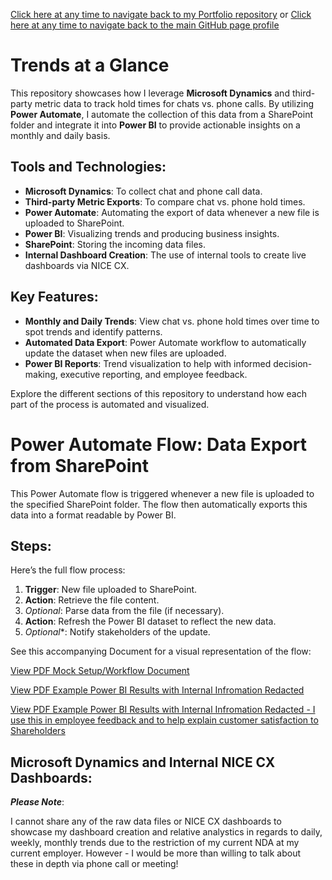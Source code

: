 [Click here at any time to navigate back to my Portfolio repository](https://github.com/therightboat/portfolio/blob/main/README.md) or [Click here at any time to navigate back to the main GitHub page profile](https://github.com/therightboat/therightboat/blob/main/README.md)

# Trends at a Glance

This repository showcases how I leverage **Microsoft Dynamics** and third-party metric data to track hold times for chats vs. phone calls. By utilizing **Power Automate**, I automate the collection of this data from a SharePoint folder and integrate it into **Power BI** to provide actionable insights on a monthly and daily basis.

## Tools and Technologies:
- **Microsoft Dynamics**: To collect chat and phone call data.
- **Third-party Metric Exports**: To compare chat vs. phone hold times.
- **Power Automate**: Automating the export of data whenever a new file is uploaded to SharePoint.
- **Power BI**: Visualizing trends and producing business insights.
- **SharePoint**: Storing the incoming data files.
- **Internal Dashboard Creation**: The use of internal tools to create live dashboards via NICE CX.

## Key Features:
- **Monthly and Daily Trends**: View chat vs. phone hold times over time to spot trends and identify patterns.
- **Automated Data Export**: Power Automate workflow to automatically update the dataset when new files are uploaded.
- **Power BI Reports**: Trend visualization to help with informed decision-making, executive reporting, and employee feedback.

Explore the different sections of this repository to understand how each part of the process is automated and visualized.

# Power Automate Flow: Data Export from SharePoint

This Power Automate flow is triggered whenever a new file is uploaded to the specified SharePoint folder. The flow then automatically exports this data into a format readable by Power BI.

## Steps:
Here’s the full flow process:

1. **Trigger**: New file uploaded to SharePoint.
2. **Action**: Retrieve the file content.
3. *Optional*: Parse data from the file (if necessary).
4. **Action**: Refresh the Power BI dataset to reflect the new data.
5. *Optional**: Notify stakeholders of the update.

See this accompanying Document for a visual representation of the flow:

[View PDF Mock Setup/Workflow Document](https://github.com/therightboat/Trends-at-a-Glance/blob/main/PowerAutomateExample.pdf)

[View PDF Example Power BI Results with Internal Infromation Redacted](https://github.com/therightboat/Trends-at-a-Glance/blob/main/PowerBIResultsExample.pdf)

[View PDF Example Power BI Results with Internal Infromation Redacted - I use this in employee feedback and to help explain customer satisfaction to Shareholders](https://github.com/therightboat/Trends-at-a-Glance/blob/main/SurveyResults.pdf)
## Microsoft Dynamics and Internal NICE CX Dashboards:
***Please Note***:

I cannot share any of the raw data files or NICE CX dashboards to showcase my dashboard creation and relative analystics in regards to daily, weekly, monthly trends due to the restriction of my current NDA at my current employer. However - I would be more than willing to talk about these in depth via phone call or meeting!
